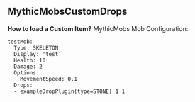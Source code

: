 

## MythicMobsCustomDrops

**How to load a Custom Item?**
MythicMobs Mob Configuration:

    testMob:
      Type: SKELETON
      Display: 'test'
      Health: 10
      Damage: 2
      Options:
        MovementSpeed: 0.1
      Drops:
      - exampleDropPlugin{type=STONE} 1 1

